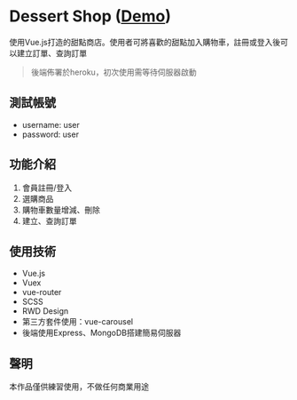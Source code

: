 # Dessert Shop ([Demo](https://wutiramisu.github.io/dessert-shop/))
使用Vue.js打造的甜點商店。使用者可將喜歡的甜點加入購物車，註冊或登入後可以建立訂單、查詢訂單
> 後端佈署於heroku，初次使用需等待伺服器啟動

## 測試帳號
* username: user
* password: user

## 功能介紹
1. 會員註冊/登入
2. 選購商品
3. 購物車數量增減、刪除
4. 建立、查詢訂單

## 使用技術
* Vue.js
* Vuex
* vue-router
* SCSS
* RWD Design
* 第三方套件使用：vue-carousel
* 後端使用Express、MongoDB搭建簡易伺服器

## 聲明
本作品僅供練習使用，不做任何商業用途